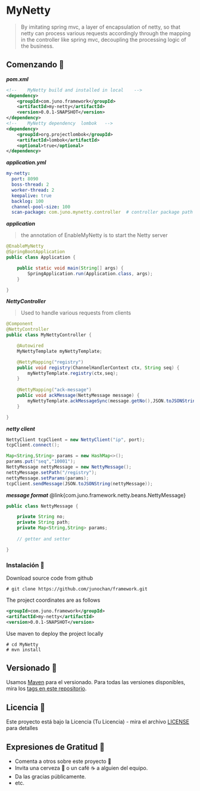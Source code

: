 # MyNetty
>By imitating spring mvc, a layer of encapsulation of netty, 
so that netty can process various requests accordingly 
through the mapping in the controller like spring mvc, 
decoupling the processing logic of the business.

## Comenzando 🚀

***pom.xml***
```xml
<!--    MyNetty build and installed in local    -->
<dependency>
    <groupId>com.juno.framework</groupId>
    <artifactId>my-netty</artifactId>
    <version>0.0.1-SNAPSHOT</version>
</dependency>
<!--    MyNetty dependency  lombok   -->
<dependency>
    <groupId>org.projectlombok</groupId>
    <artifactId>lombok</artifactId>
    <optional>true</optional>
</dependency>
```
***application.yml***
```yml
my-netty:
  port: 8090
  boss-thread: 2
  worker-thread: 2
  keepalive: true
  backlog: 100
  channel-pool-size: 100
  scan-package: com.juno.mynetty.controller  # controller package path
```
***application***
> the annotation of EnableMyNetty is to start the Netty server
```java
@EnableMyNetty
@SpringBootApplication
public class Application {

    public static void main(String[] args) {
        SpringApplication.run(Application.class, args);
    }

}
```
***NettyController***
> Used to handle various requests from clients
```java
@Component
@NettyController
public class MyNettyController {

    @Autowired
    MyNettyTemplate myNettyTemplate;

    @NettyMapping("registry")
    public void registry(ChannelHandlerContext ctx, String seq) {
        myNettyTemplate.registry(ctx,seq);
    }
    
    @NettyMapping("ack-message")
    public void ackMessage(NettyMessage message) {
        myNettyTemplate.ackMessageSync(message.getNo(),JSON.toJSONString(message));
    }

}
```
***netty client***
```java
NettyClient tcpClient = new NettyClient("ip", port);
tcpClient.connect();

Map<String,String> params = new HashMap<>();
params.put("seq","10001");
NettyMessage nettyMessage = new NettyMessage();
nettyMessage.setPath("/registry");
nettyMessage.setParams(params);
tcpClient.sendMessage(JSON.toJSONString(nettyMessage));
```
***message format***
@link{com.juno.framework.netty.beans.NettyMessage}
```java
public class NettyMessage {

    private String no;
    private String path;
    private Map<String,String> params;
    
    // getter and setter

}
```
### Instalación 🔧
Download source code from github
```git bash
# git clone https://github.com/junochan/framework.git
```
The project coordinates are as follows
```xml
<groupId>com.juno.framework</groupId>
<artifactId>my-netty</artifactId>
<version>0.0.1-SNAPSHOT</version>
```
Use maven to deploy the project locally
```git bash
# cd MyNetty
# mvn install
```

## Versionado 📌
Usamos [Maven](https://maven.apache.org/) para el versionado. Para todas las versiones disponibles, mira los [tags en este repositorio](https://github.com/junochan/framework/tags).

## Licencia 📄

Este proyecto está bajo la Licencia (Tu Licencia) - mira el archivo [LICENSE](LICENSE) para detalles

## Expresiones de Gratitud 🎁

* Comenta a otros sobre este proyecto 📢
* Invita una cerveza 🍺 o un café ☕ a alguien del equipo. 
* Da las gracias públicamente.
* etc.